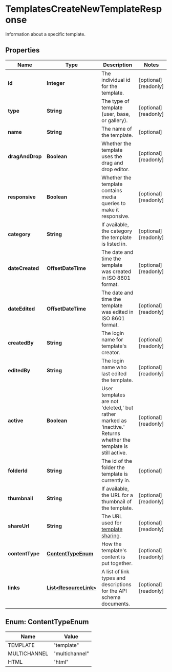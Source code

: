 

# TemplatesCreateNewTemplateResponse

Information about a specific template.

## Properties

| Name | Type | Description | Notes |
|------------ | ------------- | ------------- | -------------|
|**id** | **Integer** | The individual id for the template. |  [optional] [readonly] |
|**type** | **String** | The type of template (user, base, or gallery). |  [optional] [readonly] |
|**name** | **String** | The name of the template. |  [optional] |
|**dragAndDrop** | **Boolean** | Whether the template uses the drag and drop editor. |  [optional] [readonly] |
|**responsive** | **Boolean** | Whether the template contains media queries to make it responsive. |  [optional] [readonly] |
|**category** | **String** | If available, the category the template is listed in. |  [optional] [readonly] |
|**dateCreated** | **OffsetDateTime** | The date and time the template was created in ISO 8601 format. |  [optional] [readonly] |
|**dateEdited** | **OffsetDateTime** | The date and time the template was edited in ISO 8601 format. |  [optional] [readonly] |
|**createdBy** | **String** | The login name for template&#39;s creator. |  [optional] [readonly] |
|**editedBy** | **String** | The login name who last edited the template. |  [optional] [readonly] |
|**active** | **Boolean** | User templates are not &#39;deleted,&#39; but rather marked as &#39;inactive.&#39; Returns whether the template is still active. |  [optional] [readonly] |
|**folderId** | **String** | The id of the folder the template is currently in. |  [optional] |
|**thumbnail** | **String** | If available, the URL for a thumbnail of the template. |  [optional] [readonly] |
|**shareUrl** | **String** | The URL used for [template sharing](https://mailchimp.com/help/share-a-template/). |  [optional] [readonly] |
|**contentType** | [**ContentTypeEnum**](#ContentTypeEnum) | How the template&#39;s content is put together. |  [optional] [readonly] |
|**links** | [**List&lt;ResourceLink&gt;**](ResourceLink.md) | A list of link types and descriptions for the API schema documents. |  [optional] [readonly] |



## Enum: ContentTypeEnum

| Name | Value |
|---- | -----|
| TEMPLATE | &quot;template&quot; |
| MULTICHANNEL | &quot;multichannel&quot; |
| HTML | &quot;html&quot; |



